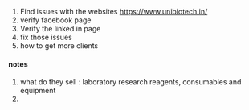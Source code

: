 1. Find issues with the websites https://www.unibiotech.in/
2. verify facebook page 
3. Verify the linked in page 
4. fix those issues 
5. how to get more clients 



#### notes
1. what do they sell : laboratory research reagents, consumables and equipment
2. 

